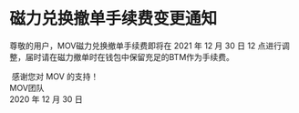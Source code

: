 # 磁力兑换撤单手续费变更通知

尊敬的用户，MOV磁力兑换撤单手续费即将在 2021 年 12 月 30 日 12 点进行调整，届时请在磁力撤单时在钱包中保留充足的BTM作为手续费。  

​		感谢您对 MOV 的支持！  
​		MOV团队  
​		2020 年 12 月 30 日